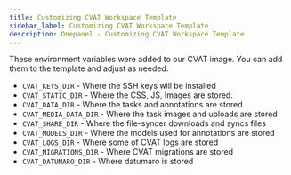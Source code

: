```yaml
---
title: Customizing CVAT Workspace Template
sidebar_label: Customizing CVAT Workspace Template
description: Onepanel - Customizing CVAT Workspace Template
---
```


These environment variables were added to our CVAT image.
You can add them to the template and adjust as needed.

- `CVAT_KEYS_DIR` - Where the SSH keys will be installed
- `CVAT_STATIC_DIR` - Where the CSS, JS, Images are stored.
- `CVAT_DATA_DIR` - Where the tasks and annotations are stored
- `CVAT_MEDIA_DATA_DIR` - Where the task images and uploads are stored
- `CVAT_SHARE_DIR` - Where the file-syncer downloads and syncs files
- `CVAT_MODELS_DIR` - Where the models used for annotations are stored
- `CVAT_LOGS_DIR` - Where some of CVAT logs are stored
- `CVAT_MIGRATIONS_DIR` - Where CVAT migrations are stored
- `CVAT_DATUMARO_DIR` - Where datumaro is stored
